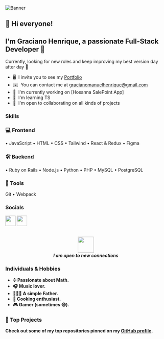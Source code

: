 ![Banner](https://drive.google.com/uc?export=view&id=1Cz3VMeO0fjgD9sdakh3g_g3N5fI19HYK)

## 👋 Hi everyone!  
I'm **Graciano Henrique**, a passionate Full-Stack Developer 🚀
-----------------------

Currently, looking for new roles and keep improving my best version day after day 🧠
* 🖥️  I invite you to see my [Portfolio](https://portofolio-graciano.vercel.app/)
* ✉️  You can contact me at [gracianomanuelhenrique@gmail.com](mailto:gracianomanuelhenrique@gmail.com)
* 🚀  I'm currently working on [Hosanna SalePoint App]
* 🧠  I'm learning TS
* 🤝  I'm open to collaborating on all kinds of projects

### Skills

<p align="left">
  
  ### 💻 Frontend
  • JavaScript • HTML • CSS • Tailwind • React & Redux • Figma 
  
  ### 🛠️ Backend  
  • Ruby on Rails • Node.js • Python • PHP • MySQL • PostgreSQL

  ### 🔧 Tools  
  Git • Webpack
</p>

### Socials

<p align="left"> <a href="https://www.facebook.com/gracianomanuelhenrique" target="_blank" rel="noreferrer"><img src="https://raw.githubusercontent.com/danielcranney/readme-generator/main/public/icons/socials/facebook.svg" width="32" height="32" /></a> <a href="https://www.github.com/Graciano1997/" target="_blank" rel="noreferrer"><img src="https://raw.githubusercontent.com/danielcranney/readme-generator/main/public/icons/socials/github.svg" width="32" height="32" /></a></p>

<div width="100%" align="center">

  <br><img src="https://media.giphy.com/media/LnQjpWaON8nhr21vNW/giphy.gif" width="50">
  <br>
  <em><b>I am open to new connections  </em>

</div>

### Individuals & Hobbies

* ➗ Passionate about Math.
* 🎧 Music lover.
* 👨‍👧💙 A simple Father.
* 🍳 Cooking enthusiast.
*  🎮 Gamer (sometimes 😄).

 
### 📂 Top Projects
Check out some of my top repositories pinned on my [GitHub profile](https://github.com/Graciano1997).

</div><br /><br /><br /><br /><br /><br /><br />

